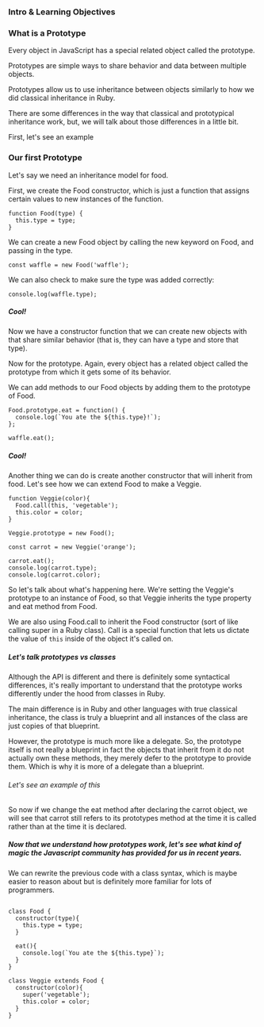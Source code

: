 ### Intro & Learning Objectives


### What is a Prototype
Every object in JavaScript has a special related object called the prototype.

Prototypes are simple ways to share behavior and data between multiple objects.

Prototypes allow us to use inheritance between objects similarly to how we did classical inheritance in Ruby.

There are some differences in the way that classical and prototypical inheritance work, but, we will talk about those differences in a little bit.

First, let's see an example

### Our first Prototype

Let's say we need an inheritance model for food.

First, we create the Food constructor, which is just a function that assigns certain values to new instances of the function.

```
function Food(type) {
  this.type = type;
}
```

We can create a new Food object by calling the new keyword on Food, and passing in the type.

```
const waffle = new Food('waffle');
```

We can also check to make sure the type was added correctly:

```
console.log(waffle.type);
```

##### Cool!

Now we have a constructor function that we can create new objects with that share similar behavior (that is, they can have a type and store that type).

Now for the prototype. Again, every object has a related object called the prototype from which it gets some of its behavior.

We can add methods to our Food objects by adding them to the prototype of Food.

```
Food.prototype.eat = function() {
  console.log(`You ate the ${this.type}!`);
};

waffle.eat();
```

##### Cool!

Another thing we can do is create another constructor that will inherit from food. Let's see how we can extend Food to make a Veggie.

```
function Veggie(color){
  Food.call(this, 'vegetable');
  this.color = color;
}

Veggie.prototype = new Food();

const carrot = new Veggie('orange');

carrot.eat();
console.log(carrot.type);
console.log(carrot.color);
```

So let's talk about what's happening here. We're setting the Veggie's prototype to an instance of Food, so that Veggie inherits the type property and eat method from Food.

We are also using Food.call to inherit the Food constructor (sort of like calling super in a Ruby class). Call is a special function that lets us dictate the value of `this` inside of the object it's called on.

##### Let's talk prototypes vs classes
Although the API is different and there is definitely some syntactical differences, it's really important to understand that the prototype works differently under the hood from classes in Ruby.

The main difference is in Ruby and other languages with true classical inheritance, the class is truly a blueprint and all instances of the class are just copies of that blueprint.

However, the prototype is much more like a delegate. So, the prototype itself is not really a blueprint in fact the objects that inherit from it do not actually own these methods, they merely defer to the prototype to provide them. Which is why it is more of a delegate than a blueprint.

###### Let's see an example of this

So now if we change the eat method after declaring the carrot object, we will see that carrot still refers to its prototypes method at the time it is called rather than at the time it is declared.

##### Now that we understand how prototypes work, let's see what kind of magic the Javascript community has provided for us in recent years.

We can rewrite the previous code with a class syntax, which is maybe easier to reason about but is definitely more familiar for lots of programmers.

```

class Food {
  constructor(type){
    this.type = type;
  }

  eat(){
    console.log(`You ate the ${this.type}`);
  }
}

class Veggie extends Food {
  constructor(color){
    super('vegetable');
    this.color = color;
  }
}
```

